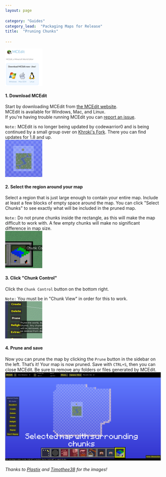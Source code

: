 ```yaml
---
layout: page

category: "Guides"
category_lead:  "Packaging Maps for Release"
title:  "Pruning Chunks"

---
```


<div class='media'>
  <a class='pull-left' href='http://mcedit.net' target='_blank'>
    <img class='media-object' data-toggle='tooltip' height='120px' src='/img/mcedit/download.png' title='Click to download' width='120px'>
  </a>
  <div class='media-body'>
    <h4 class='media-heading'>1. Download MCEdit</h4>
    Start by downloading MCEdit from
    <a href='http://mcedit.net' target='_blank'>the MCEdit website</a>.
    <br>
    MCEdit is available for Windows, Mac, and Linux.
    <br>
    If you're having trouble running MCEdit you can
    <a href='https://github.com/mcedit/mcedit/wiki/Reporting-Issues' target='_blank'>report an issue</a>.
    <p></p>
    <code>Note:</code>
    MCEdit is no longer being updated by codewarrior0 and is being continued by a small group over on
    <a href='https://github.com/Khroki/MCEdit-Unified/' target='_blank'>Khroki's Fork</a>.
    There you can find updates for 1.8 and up.
  </div>
</div>
<div class='media'>
  <a class='pull-left' data-target='#chunkpreview' data-toggle='modal'>
    <img class='media-object' data-toggle='tooltip' height='120px' src='/img/mcedit/chunks_preview.png' title='Click to enlarge' width='120px'>
  </a>
  <div class='media-body'>
    <h4 class='media-heading'>2. Select the region around your map</h4>
    Select a region that is just large enough to contain your entire map.
    Include at least a few blocks of empty space around the map.
    You can click "Select Chunks" to see exactly what will be included in the pruned map.
    <p></p>
    <code>Note:</code>
    Do not prune chunks inside the rectangle, as this will make the map difficult to work with. A few empty chunks will make no significant difference in map size.
  </div>
</div>
<div class='media'>
  <a class='pull-left'>
    <img class='media-object' height='120px' src='/img/mcedit/chunk_control.png' width='120px'>
  </a>
  <div class='media-body'>
    <h4 class='media-heading'>3. Click "Chunk Control"</h4>
    Click the
    <code>Chunk Control</code>
    button on the bottom right.
    <p></p>
    <code>Note:</code>
    You must be in "Chunk View" in order for this to work.
  </div>
</div>
<div class='media'>
  <a class='pull-left'>
    <img class='media-object' height='120px' src='/img/mcedit/prune.png' width='120px'>
  </a>
  <div class='media-body'>
    <h4 class='media-heading'>4. Prune and save</h4>
    Now you can prune the map by clicking the
    <code>Prune</code>
    button in the sidebar on the left.
    That’s it! Your map is now pruned. Save with
    <code>CTRL+S</code>,
    then you can close MCEdit. Be sure to remove any folders or files generated by MCEdit.
  </div>
</div>
<div aria-hidden='true' aria-labelledby='chunkpreviewlabel' class='modal fade' id='chunkpreview' role='dialog' tabindex='-1'>
  <div class='modal-dialog'>
    <div class='modal-content'>
      <div class='modal-body'>
        <img class='img-responsive' src='/img/mcedit/chunks.png'>
      </div>
    </div>
  </div>
</div>
<br>
<i>
  Thanks to
  <a href='https://oc.tc/Plastix' target='_blank'>Plastix</a>
  and
  <a href='https://oc.tc/Timothee38' target='_blank'>Timothee38</a>
  for the images!
</i>
